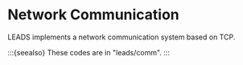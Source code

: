 # Network Communication

LEADS implements a network communication system based on TCP.

:::{seealso}
These codes are in "leads/comm".
:::

## 
